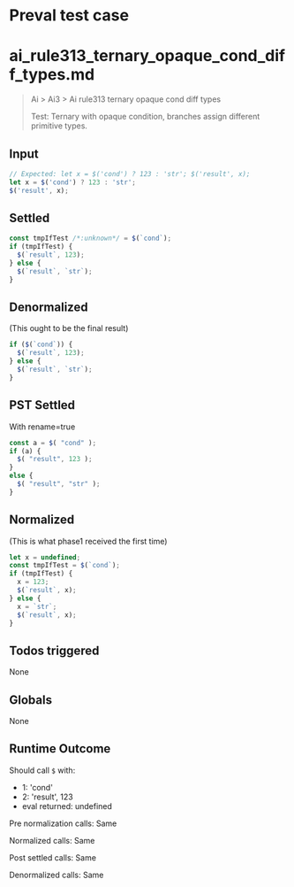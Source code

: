# Preval test case

# ai_rule313_ternary_opaque_cond_diff_types.md

> Ai > Ai3 > Ai rule313 ternary opaque cond diff types
>
> Test: Ternary with opaque condition, branches assign different primitive types.

## Input

`````js filename=intro
// Expected: let x = $('cond') ? 123 : 'str'; $('result', x);
let x = $('cond') ? 123 : 'str';
$('result', x);
`````


## Settled


`````js filename=intro
const tmpIfTest /*:unknown*/ = $(`cond`);
if (tmpIfTest) {
  $(`result`, 123);
} else {
  $(`result`, `str`);
}
`````


## Denormalized
(This ought to be the final result)

`````js filename=intro
if ($(`cond`)) {
  $(`result`, 123);
} else {
  $(`result`, `str`);
}
`````


## PST Settled
With rename=true

`````js filename=intro
const a = $( "cond" );
if (a) {
  $( "result", 123 );
}
else {
  $( "result", "str" );
}
`````


## Normalized
(This is what phase1 received the first time)

`````js filename=intro
let x = undefined;
const tmpIfTest = $(`cond`);
if (tmpIfTest) {
  x = 123;
  $(`result`, x);
} else {
  x = `str`;
  $(`result`, x);
}
`````


## Todos triggered


None


## Globals


None


## Runtime Outcome


Should call `$` with:
 - 1: 'cond'
 - 2: 'result', 123
 - eval returned: undefined

Pre normalization calls: Same

Normalized calls: Same

Post settled calls: Same

Denormalized calls: Same
